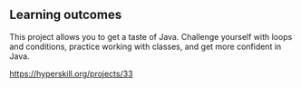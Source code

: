 ## Learning outcomes
This project allows you to get a taste of Java. Challenge yourself with loops and conditions, practice working with classes, and get more confident in Java.

https://hyperskill.org/projects/33
